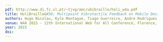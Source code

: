 ```yaml
---
pdf: http://www.di.fc.ul.pt/~tjvg/amc/ubibraille/holi_w4a.pdf
title: HoliBraille&#58; Multipoint Vibrotactile Feedback on Mobile Devices
authors: Hugo Nicolau, Kyle Montague, Tiago Guerreiro, André Rodrigues, Vicki Hanson
venue: W4A 2015 - 12th International Web for All Conference, Florence, Italy, May, 2015
year: 2015
doi: 
---
```

